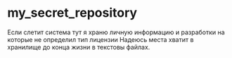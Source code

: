 # my_secret_repository
Если слетит система тут я храню личную информацию и разработки на которые не определил тип лицензии
Надеюсь места хватит в хранилище до конца жизни в текстовы файлах.
